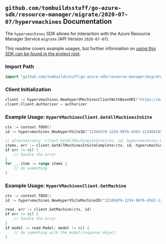 
## `github.com/tombuildsstuff/go-azure-sdk/resource-manager/migrate/2020-07-07/hypervmachines` Documentation

The `hypervmachines` SDK allows for interaction with the Azure Resource Manager Service `migrate` (API Version `2020-07-07`).

This readme covers example usages, but further information on [using this SDK can be found in the project root](https://github.com/tombuildsstuff/go-azure-sdk/tree/main/docs).

### Import Path

```go
import "github.com/tombuildsstuff/go-azure-sdk/resource-manager/migrate/2020-07-07/hypervmachines"
```


### Client Initialization

```go
client := hypervmachines.NewHyperVMachinesClientWithBaseURI("https://management.azure.com")
client.Client.Authorizer = authorizer
```


### Example Usage: `HyperVMachinesClient.GetAllMachinesInSite`

```go
ctx := context.TODO()
id := hypervmachines.NewHyperVSiteID("12345678-1234-9876-4563-123456789012", "example-resource-group", "hyperVSiteValue")

// alternatively `client.GetAllMachinesInSite(ctx, id, hypervmachines.DefaultGetAllMachinesInSiteOperationOptions())` can be used to do batched pagination
items, err := client.GetAllMachinesInSiteComplete(ctx, id, hypervmachines.DefaultGetAllMachinesInSiteOperationOptions())
if err != nil {
	// handle the error
}
for _, item := range items {
	// do something
}
```


### Example Usage: `HyperVMachinesClient.GetMachine`

```go
ctx := context.TODO()
id := hypervmachines.NewHyperVSiteMachineID("12345678-1234-9876-4563-123456789012", "example-resource-group", "hyperVSiteValue", "machineValue")

read, err := client.GetMachine(ctx, id)
if err != nil {
	// handle the error
}
if model := read.Model; model != nil {
	// do something with the model/response object
}
```
